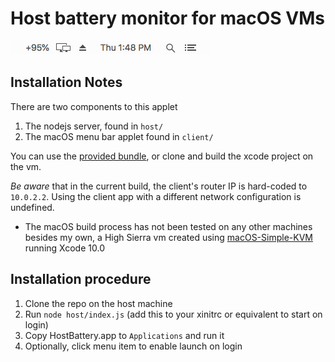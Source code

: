 # Host battery monitor for macOS VMs

![screenshot](screenshot.png)

## Installation Notes

There are two components to this applet

1. The nodejs server, found in `host/`
2. The macOS menu bar applet found in `client/`

You can use the [provided bundle](https://github.com/jechasteen/HostBattery/releases), or clone and build the xcode project on the vm.

*Be aware* that in the current build, the client's router IP is hard-coded to `10.0.2.2`.
Using the client app with a different network configuration is undefined.

- The macOS build process has not been tested on any other machines besides my own, a High Sierra vm created using [macOS-Simple-KVM](https://github.com/foxlet/macOS-SimpleKVM) running Xcode 10.0

## Installation procedure

1. Clone the repo on the host machine
2. Run `node host/index.js` (add this to your xinitrc or equivalent to start on login)
3. Copy HostBattery.app to `Applications` and run it
4. Optionally, click menu item to enable launch on login

